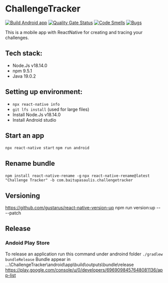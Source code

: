 # ChallengeTracker
[![Build Android app](https://github.com/valentk777/ChallengeTracker/actions/workflows/main.yml/badge.svg?branch=main)](https://github.com/valentk777/ChallengeTracker/actions/workflows/main.yml)
[![Quality Gate Status](https://sonarcloud.io/api/project_badges/measure?project=valentk777_ChallengeTracker&metric=alert_status)](https://sonarcloud.io/summary/new_code?id=valentk777_ChallengeTracker)
[![Code Smells](https://sonarcloud.io/api/project_badges/measure?project=valentk777_ChallengeTracker&metric=code_smells)](https://sonarcloud.io/summary/new_code?id=valentk777_ChallengeTracker)
[![Bugs](https://sonarcloud.io/api/project_badges/measure?project=valentk777_ChallengeTracker&metric=bugs)](https://sonarcloud.io/summary/new_code?id=valentk777_ChallengeTracker)

This is a mobile app with ReactNative for creating and tracing your challenges.

## Tech stack:

- Node.Js v18.14.0
- npm 9.5.1
- Java 19.0.2

## Setting up environment:
- `npx react-native info`
- `git lfs install` (used for large files)
- Install Node.Js v18.14.0
- Install Android studio

## Start an app

`npx react-native start`
`npm run android`

## Rename bundle
`npm install react-native-rename -g`
`npx react-native-rename@latest "Challenge Tracker" -b com.baitupasaulis.challengetracker`

## Versioning
https://github.com/gustarus/react-native-version-up
npm run version:up -- --patch
<!-- `npm install -g react-native-version`
change version in packages.json. then run command
`react-native-version --never-amend` -->

## Release

### Andoid Play Store
To release an application run this command under androind folder
`./gradlew bundleRelease`
Bundle appear in ...\ChallengeTracker\android\app\build\outputs\bundle\release
https://play.google.com/console/u/0/developers/6969098457648081136/app-list

